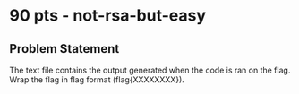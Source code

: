 # 90 pts - not-rsa-but-easy
## Problem Statement
The text file contains the output generated when the code is ran on the flag.
Wrap the flag in flag format (flag{XXXXXXXX}).

